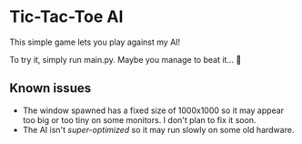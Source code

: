 # Tic-Tac-Toe AI

This simple game lets you play against my AI!

To try it, simply run main.py.
Maybe you manage to beat it... 👀

## Known issues
- The window spawned has a fixed size of 1000x1000 so it may appear too big or too tiny on some monitors.
I don't plan to fix it soon.
- The AI isn't _super-optimized_ so it may run slowly on some old hardware.
